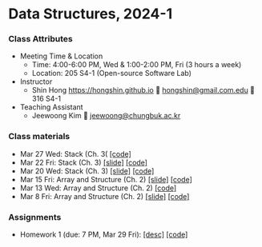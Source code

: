 # Data Structures, 2024-1 #

### Class Attributes ###
* Meeting Time & Location
	- Time: 4:00-6:00 PM, Wed & 1:00-2:00 PM, Fri (3 hours a week)
	- Location: 205 S4-1 (Open-source Software Lab)
* Instructor
	- Shin Hong https://hongshin.github.io :e-mail: hongshin@gmail.com.edu :door: 316 S4-1
* Teaching Assistant
	- Jeewoong Kim :e-mail: jeewoong@chungbuk.ac.kr


### Class materials ###
* Mar 27 Wed: Stack (Ch. 3( [\[code\]](code/Mar27)
* Mar 22 Fri: Stack (Ch. 3) [\[slide\]](notes/ch3-stack-r1.pdf) [\[code\]](code/Mar22)
* Mar 20 Wed: Stack (Ch. 3) [\[slide\]](notes/ch3-stack.pdf) [\[code\]](code/Mar20) 
* Mar 15 Fri: Array and Structure (Ch. 2) [\[slide\]](notes/ch2-r2.pdf) [\[code\]](code/Mar15)
* Mar 13 Wed: Array and Structure (Ch. 2) [\[code\]](code/Mar13)
* Mar 8 Fri: Array and Structure (Ch. 2) [\[slide\]](notes/ch2.pdf) [\[code\]](code/Mar8)


### Assignments ###
* Homework 1 (due: 7 PM, Mar 29 Fri): [\[desc\]](assignments/homework1/homework1.pdf) [\[code\]](assignments/homework1/poly.c)
